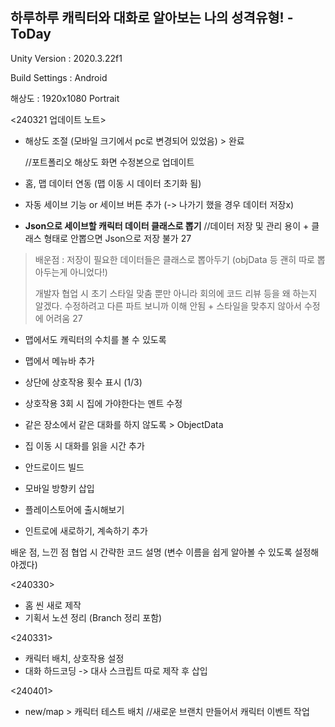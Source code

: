 ## 하루하루 캐릭터와 대화로 알아보는 나의 성격유형! - ToDay
Unity Version : 2020.3.22f1

Build Settings : Android

해상도 : 1920x1080 Portrait


<240321 업데이트 노트>
- 해상도 조절 (모바일 크기에서 pc로 변경되어 있었음) > 완료

  //포트폴리오 해상도 화면 수정본으로 업데이트

- 홈, 맵 데이터 연동 (맵 이동 시 데이터 초기화 됨)
- 자동 세이브 기능 or 세이브 버튼 추가 (-> 나가기 했을 경우 데이터 저장x)
- **Json으로 세이브할 캐릭터 데이터 클래스로 뽑기** //데이터 저장 및 관리 용이 + 클래스 형태로 안뽑으면 Json으로 저장 불가 27
> 배운점 : 저장이 필요한 데이터들은 클래스로 뽑아두기 (objData 등 괜히 따로 뽑아두는게 아니었다!)
>
> 개발자 협업 시 초기 스타일 맞춤 뿐만 아니라 회의에 코드 리뷰 등을 왜 하는지 알겠다. 수정하려고 다른 파트 보니까 이해 안됨 + 스타일을 맞추지 않아서 수정에 어려움 27

- 맵에서도 캐릭터의 수치를 볼 수 있도록
- 맵에서 메뉴바 추가
- 상단에 상호작용 횟수 표시 (1/3)
- 상호작용 3회 시 집에 가야한다는 멘트 수정

- 같은 장소에서 같은 대화를 하지 않도록 > ObjectData

- 집 이동 시 대화를 읽을 시간 추가

- 안드로이드 빌드
- 모바일 방향키 삽입
- 플레이스토어에 출시해보기

- 인트로에 새로하기, 계속하기 추가

배운 점, 느낀 점
협업 시 간략한 코드 설명 (변수 이름을 쉽게 알아볼 수 있도록 설정해야겠다)

<240330>
- 홈 씬 새로 제작
- 기획서 노션 정리 (Branch 정리 포함)

<240331>
- 캐릭터 배치, 상호작용 설정
- 대화 하드코딩 -> 대사 스크립트 따로 제작 후 삽입

<240401>
- new/map > 캐릭터 테스트 배치 //새로운 브랜치 만들어서 캐릭터 이벤트 작업
